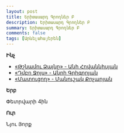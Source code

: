 ```yaml
---
layout: post
title: Երիտասարդ Գրողներ Բ
description: Երիտասարդ Գրողներ Բ
summary: Երիտասարդ Գրողներ Բ
comments: false
tags: [Արևելահայերեն]
---
```


**Ինչ**

- [«Թշնամու Ձայնը» - Անի Հովաննիսյան](/assets/files/Անի%20Հովաննիսյան/Թշնամու%20Ձայնը.pdf)
- [«Դմբո Ջոյս» - Անրի Գրիգորյան](/assets/files/Անրի%20Գրիգորյան/Դմբո%20Ջոյս.pdf)
- [«Մատուցող» - Մանուշակ Քոչարյան](/assets/files/Մանուշակ%20Քոչարյան/Մատուցող.pdf)

**Երբ**

Փետրվարի 4ին

**Ուր**

Նյու Յորք
